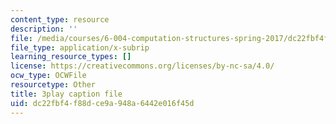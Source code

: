 ```yaml
---
content_type: resource
description: ''
file: /media/courses/6-004-computation-structures-spring-2017/dc22fbf4f88dce9a948a6442e016f45d_JSm74ghAvJc.srt
file_type: application/x-subrip
learning_resource_types: []
license: https://creativecommons.org/licenses/by-nc-sa/4.0/
ocw_type: OCWFile
resourcetype: Other
title: 3play caption file
uid: dc22fbf4-f88d-ce9a-948a-6442e016f45d
---
```

